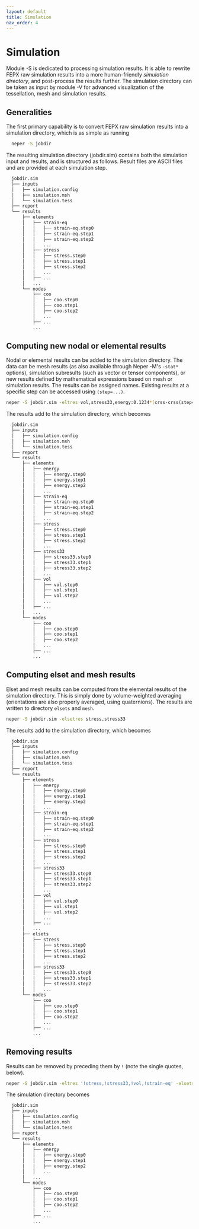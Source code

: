 ```yaml
---
layout: default
title: Simulation
nav_order: 4
---
```


# Simulation

Module -S is dedicated to processing simulation results.  It is able to rewrite FEPX raw simulation results into a more human-friendly *simulation directory*, and post-process the results further.  The simulation directory can be taken as input by module -V for advanced visualization of the tessellation, mesh and simulation results.

## Generalities

The first primary capability is to convert FEPX raw simulation results into a simulation directory, which is as simple as running

```bash
  neper -S jobdir
```

The resulting simulation directory (jobdir.sim) contains both the simulation input and results, and is structured as follows.  Result files are ASCII files and are provided at each simulation step.

```bash
  jobdir.sim
  ├── inputs
  │   ├── simulation.config
  │   ├── simulation.msh
  │   └── simulation.tess
  ├── report
  └── results
      ├── elements
      │   ├── strain-eq
      │   │   ├── strain-eq.step0
      │   │   ├── strain-eq.step1
      │   │   ├── strain-eq.step2
      │   │   ...
      │   ├── stress
      │   │   ├── stress.step0
      │   │   ├── stress.step1
      │   │   ├── stress.step2
      │   │   ...
      │   ├── ...
      │   ...
      └── nodes
          ├── coo
          │   ├── coo.step0
          │   ├── coo.step1
          │   ├── coo.step2
          │   ...
          ├── ...
          ...
```


## Computing new nodal or elemental results

Nodal or elemental results can be added to the simulation directory.  The data can be mesh results (as also available through Neper -M's `-stat*` options), simulation subresults (such as vector or tensor components), or new results defined by mathematical expressions based on mesh or simulation results. The results can be assigned names. Existing results at a specific step can be accessed using `(step=...)`.

```bash
neper -S jobdir.sim -eltres vol,stress33,energy:0.1234*(crss-crss(step=0))^2"
```

The results add to the simulation directory, which becomes

```bash
  jobdir.sim
  ├── inputs
  │   ├── simulation.config
  │   ├── simulation.msh
  │   └── simulation.tess
  ├── report
  └── results
      ├── elements
      │   ├── energy
      │   │   ├── energy.step0
      │   │   ├── energy.step1
      │   │   ├── energy.step2
      │   │   ...
      │   ├── strain-eq
      │   │   ├── strain-eq.step0
      │   │   ├── strain-eq.step1
      │   │   ├── strain-eq.step2
      │   │   ...
      │   ├── stress
      │   │   ├── stress.step0
      │   │   ├── stress.step1
      │   │   ├── stress.step2
      │   │   ...
      │   ├── stress33
      │   │   ├── stress33.step0
      │   │   ├── stress33.step1
      │   │   ├── stress33.step2
      │   │   ...
      │   ├── vol
      │   │   ├── vol.step0
      │   │   ├── vol.step1
      │   │   ├── vol.step2
      │   │   ...
      │   ├── ...
      │   ...
      └── nodes
          ├── coo
          │   ├── coo.step0
          │   ├── coo.step1
          │   ├── coo.step2
          │   ...
          ├── ...
          ...
```

## Computing elset and mesh results

Elset and mesh results can be computed from the elemental results of the simulation directory.  This is simply done by volume-weighted averaging (orientations are also properly averaged, using quaternions). The results are written to directory `elsets` and `mesh`.

```bash
neper -S jobdir.sim -elsetres stress,stress33
```

The results add to the simulation directory, which becomes

```bash
  jobdir.sim
  ├── inputs
  │   ├── simulation.config
  │   ├── simulation.msh
  │   └── simulation.tess
  ├── report
  └── results
      ├── elements
      │   ├── energy
      │   │   ├── energy.step0
      │   │   ├── energy.step1
      │   │   ├── energy.step2
      │   │   ...
      │   ├── strain-eq
      │   │   ├── strain-eq.step0
      │   │   ├── strain-eq.step1
      │   │   ├── strain-eq.step2
      │   │   ...
      │   ├── stress
      │   │   ├── stress.step0
      │   │   ├── stress.step1
      │   │   ├── stress.step2
      │   │   ...
      │   ├── stress33
      │   │   ├── stress33.step0
      │   │   ├── stress33.step1
      │   │   ├── stress33.step2
      │   │   ...
      │   ├── vol
      │   │   ├── vol.step0
      │   │   ├── vol.step1
      │   │   ├── vol.step2
      │   │   ...
      │   ├── ...
      │   ...
      ├── elsets
      │   ├── stress
      │   │   ├── stress.step0
      │   │   ├── stress.step1
      │   │   ├── stress.step2
      │   │   ...
      │   ├── stress33
      │   │   ├── stress33.step0
      │   │   ├── stress33.step1
      │   │   ├── stress33.step2
      │   │   ...
      └── nodes
          ├── coo
          │   ├── coo.step0
          │   ├── coo.step1
          │   ├── coo.step2
          │   ...
          ├── ...
          ...
```

## Removing results

Results can be removed by preceding them by `!` (note the single quotes, below).

```bash
neper -S jobdir.sim -eltres '!stress,!stress33,!vol,!strain-eq' -elsetres '!stress,!stress33'
```

The simulation directory becomes

```bash
  jobdir.sim
  ├── inputs
  │   ├── simulation.config
  │   ├── simulation.msh
  │   └── simulation.tess
  ├── report
  └── results
      ├── elements
      │   ├── energy
      │   │   ├── energy.step0
      │   │   ├── energy.step1
      │   │   ├── energy.step2
      │   │   ...
      │   ...
      └── nodes
          ├── coo
          │   ├── coo.step0
          │   ├── coo.step1
          │   ├── coo.step2
          │   ...
          ├── ...
          ...
```
